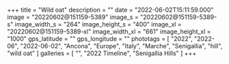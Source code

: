 +++
title = "Wild oat"
description = ""
date = "2022-06-02T15:11:59.000"
image = "20220602@151159-5389"
image_s = "20220602@151159-5389-s"
image_width_s = "264"
image_height_s = "400"
image_xl = "20220602@151159-5389-xl"
image_width_xl = "661"
image_height_xl = "1000"
gps_latitude = ""
gps_longitude = ""
phototags = [ "2022", "2022-06", "2022-06-02", "Ancona", "Europe", "Italy", "Marche", "Senigallia", "hill", "wild oat" ]
galleries = [ "", "2022 Timeline", "Senigallia Hills" ]
+++
